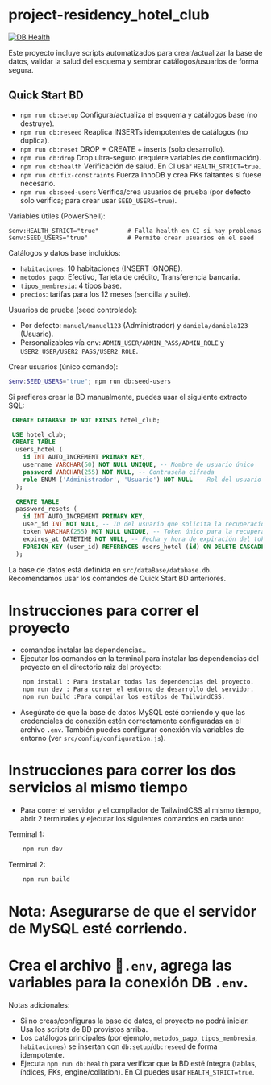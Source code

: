 # project-residency_hotel_club

<!-- Badge de estado del workflow (reemplaza OWNER/REPO por el repo real) -->
[![DB Health](https://github.com/OWNER/REPO/actions/workflows/db-health.yml/badge.svg)](https://github.com/OWNER/REPO/actions/workflows/db-health.yml)

Este proyecto incluye scripts automatizados para crear/actualizar la base de datos, validar la salud del esquema y sembrar catálogos/usuarios de forma segura.

## Quick Start BD

- `npm run db:setup` Configura/actualiza el esquema y catálogos base (no destruye).
- `npm run db:reseed` Reaplica INSERTs idempotentes de catálogos (no duplica).
- `npm run db:reset` DROP + CREATE + inserts (solo desarrollo).
- `npm run db:drop` Drop ultra-seguro (requiere variables de confirmación).
- `npm run db:health` Verificación de salud. En CI usar `HEALTH_STRICT=true`.
- `npm run db:fix-constraints` Fuerza InnoDB y crea FKs faltantes si fuese necesario.
- `npm run db:seed-users` Verifica/crea usuarios de prueba (por defecto solo verifica; para crear usar `SEED_USERS=true`).

Variables útiles (PowerShell):
```
$env:HEALTH_STRICT="true"        # Falla health en CI si hay problemas
$env:SEED_USERS="true"           # Permite crear usuarios en el seed
```

Catálogos y datos base incluidos:
- `habitaciones`: 10 habitaciones (INSERT IGNORE).
- `metodos_pago`: Efectivo, Tarjeta de crédito, Transferencia bancaria.
- `tipos_membresia`: 4 tipos base.
- `precios`: tarifas para los 12 meses (sencilla y suite).

Usuarios de prueba (seed controlado):
- Por defecto: `manuel/manuel123` (Administrador) y `daniela/daniela123` (Usuario).
- Personalizables vía env: `ADMIN_USER/ADMIN_PASS/ADMIN_ROLE` y `USER2_USER/USER2_PASS/USER2_ROLE`.

Crear usuarios (único comando):
```powershell tu terminal favorita que uses en tu equipo
$env:SEED_USERS="true"; npm run db:seed-users
```

Si prefieres crear la BD manualmente, puedes usar el siguiente extracto SQL:



```sql
 CREATE DATABASE IF NOT EXISTS hotel_club;

 USE hotel_club;
 CREATE TABLE
  users_hotel (
    id INT AUTO_INCREMENT PRIMARY KEY,
    username VARCHAR(50) NOT NULL UNIQUE, -- Nombre de usuario único
    password VARCHAR(255) NOT NULL, -- Contraseña cifrada
    role ENUM ('Administrador', 'Usuario') NOT NULL -- Rol del usuario
  );

  CREATE TABLE
  password_resets (
    id INT AUTO_INCREMENT PRIMARY KEY,
    user_id INT NOT NULL, -- ID del usuario que solicita la recuperación
    token VARCHAR(255) NOT NULL UNIQUE, -- Token único para la recuperación
    expires_at DATETIME NOT NULL, -- Fecha y hora de expiración del token
    FOREIGN KEY (user_id) REFERENCES users_hotel (id) ON DELETE CASCADE
  );
```

La base de datos está definida en `src/dataBase/database.db`. Recomendamos usar los comandos de Quick Start BD anteriores.

# Instrucciones para correr el proyecto

- comandos instalar las dependencias..
- Ejecutar los comandos en la terminal para instalar las dependencias del proyecto en el directorio raìz del proyecto:
```bash
    npm install : Para instalar todas las dependencias del proyecto.
    npm run dev : Para correr el entorno de desarrollo del servidor.
    npm run build :Para compilar los estilos de TailwindCSS.
```
- Asegúrate de que la base de datos MySQL esté corriendo y que las credenciales de conexión estén correctamente configuradas en el archivo `.env`. También puedes configurar conexión vía variables de entorno (ver `src/config/configuration.js`).

# Instrucciones para correr los dos servicios al mismo tiempo
- Para correr el servidor y el compilador de TailwindCSS al mismo tiempo, abrir 2 terminales y ejecutar los siguientes comandos en cada uno:

Terminal 1:
```bash
    npm run dev
```
Terminal 2:
```bash
    npm run build
```

# Nota: Asegurarse de que el servidor de MySQL esté corriendo.

# Crea el archivo 📂`.env`, agrega las variables para la conexión DB `.env`.

Notas adicionales:
- Si no creas/configuras la base de datos, el proyecto no podrá iniciar. Usa los scripts de BD provistos arriba.
- Los catálogos principales (por ejemplo, `metodos_pago`, `tipos_membresia`, `habitaciones`) se insertan con `db:setup`/`db:reseed` de forma idempotente.
- Ejecuta `npm run db:health` para verificar que la BD esté íntegra (tablas, índices, FKs, engine/collation). En CI puedes usar `HEALTH_STRICT=true`.
